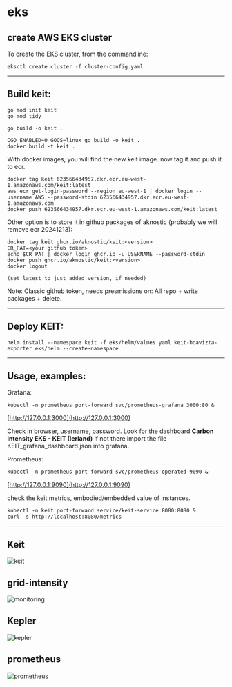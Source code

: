 # eks

## create AWS EKS cluster

To create the EKS cluster, from the commandline:

```
eksctl create cluster -f cluster-config.yaml
```

***

## Build keit:

```
go mod init keit
go mod tidy

go build -o keit .   

CGO_ENABLED=0 GOOS=linux go build -o keit .
docker build -t keit .
```

With docker images, you will find the new keit image. now tag it and push it to ecr.

```
docker tag keit 623566434957.dkr.ecr.eu-west-1.amazonaws.com/keit:latest
aws ecr get-login-password --region eu-west-1 | docker login --username AWS --password-stdin 623566434957.dkr.ecr.eu-west-1.amazonaws.com
docker push 623566434957.dkr.ecr.eu-west-1.amazonaws.com/keit:latest
```

Other option is to store it in github packages of aknostic (probably we will remove ecr 20241213):

```
docker tag keit ghcr.io/aknostic/keit:<version>
CR_PAT=<your github token> 
echo $CR_PAT | docker login ghcr.io -u USERNAME --password-stdin
docker push ghcr.io/aknostic/keit:<version>
docker logout

(set latest to just added version, if needed)
```

Note: Classic github token, needs presmissions on: All repo + write packages + delete.&#x20;

***

## Deploy KEIT:
```
helm install --namespace keit -f eks/helm/values.yaml keit-boavizta-exporter eks/helm --create-namespace
```
***

## Usage, examples:

Grafana:

```
kubectl -n prometheus port-forward svc/prometheus-grafana 3000:80 &
```

[http://127.0.0.1:3000](http://127.0.0.1:3000)

Check in browser, username, password. Look for the dashboard **Carbon intensity EKS - KEIT (Ierland)** if not there import the file KEIT\_grafana\_dashboard.json into grafana.

Prometheus:

```
kubectl -n prometheus port-forward svc/prometheus-operated 9090 &
```

[http://127.0.0.1:9090](http://127.0.0.1:9090)

check the keit metrics, embodied/embedded value of instances.

```
kubectl -n keit port-forward service/keit-service 8080:8080 &
curl -s http://localhost:8080/metrics
```

***

## Keit

![keit](images/keit.png)

## grid-intensity

![monitoring](images/monitoring.png)

## Kepler

![kepler](images/kepler.png)

## prometheus

![prometheus](images/prometheus.png)
